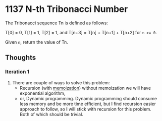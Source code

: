 # 1137 N-th Tribonacci Number

The Tribonacci sequence Tn is defined as follows: 

T[0] = 0, T[1] = 1, T[2] = 1, and T[n+3] = T[n] + T[n+1] + T[n+2] for `n >= 0`.

Given `n`, return the value of Tn.

## Thoughts

### Iteration 1
1. There are couple of ways to solve this problem:
    * Recursion (with [memoization](https://en.wikipedia.org/wiki/Memoization)) without memoization we will have exponential algorithm,
    * or, Dynamic programming. Dynamic programming should consume less memory and be more time efficient, but I find recursion easier approach to follow, so I will stick with recursion for this problem.
    Both of which should be trivial.
